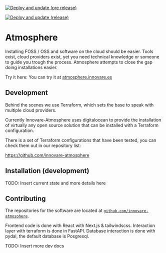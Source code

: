 [![Deploy and update (pre release)](https://github.com/innovare-atmosphere/atmosphere/actions/workflows/actions-dev.yml/badge.svg)](https://github.com/innovare-atmosphere/atmosphere/actions/workflows/actions-dev.yml)

[![Deploy and update (release)](https://github.com/innovare-atmosphere/atmosphere/actions/workflows/actions-prod.yml/badge.svg)](https://github.com/innovare-atmosphere/atmosphere/actions/workflows/actions-prod.yml)

# Atmosphere

Installing FOSS / OSS and software on the cloud should be easier. Tools exist, cloud providers exist, yet you need technical knowledge or someone to guide you trough the process. Atmosphere attempts to close the gap doing installations easier. 

Try it here: You can try it at [atmosphere.innovare.es](https://atmosphere.innovare.es)

## Development

Behind the scenes we use Terraform, which sets the base to speak with multiple cloud providers.

Currently Innovare-Atmosphere uses digitalocean to provide the installation of virtually any open source solution that can be installed with a Terraform configuration.

There is a set of Terraform configurations that have been tested, you can check them out in our repository list:

https://github.com/innovare-atmosphere

## Installation (development)

TODO: Insert current state and more details here

## Contributing

The repositories for the software are located at [`github.com/innovare-atmosphere`](https://github.com/innovare-atmosphere/).

Frontend code is done with React with Next.js & tailwindscss.
Interaction layer with terraform is done in FastAPI.
Database interaction is done with pydal, the default database is Posgresql.

TODO: Insert more dev docs
